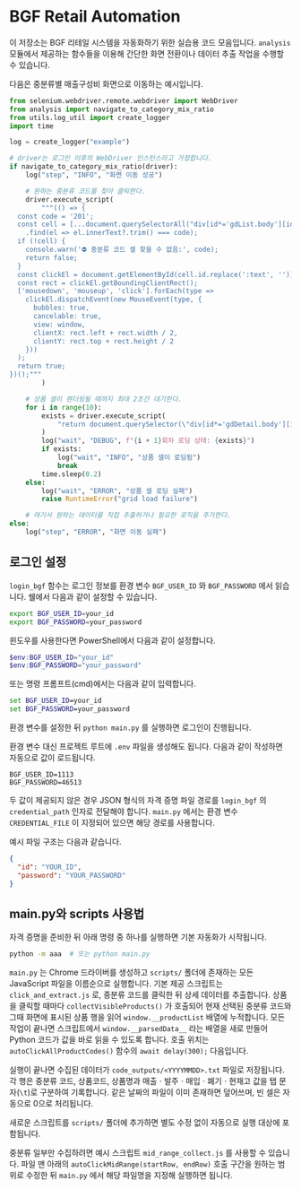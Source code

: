 # BGF Retail Automation

이 저장소는 BGF 리테일 시스템을 자동화하기 위한 실습용 코드 모음입니다. `analysis` 모듈에서 제공하는 함수들을 이용해 간단한 화면 전환이나 데이터 추출 작업을 수행할 수 있습니다.

다음은 중분류별 매출구성비 화면으로 이동하는 예시입니다.

```python
from selenium.webdriver.remote.webdriver import WebDriver
from analysis import navigate_to_category_mix_ratio
from utils.log_util import create_logger
import time

log = create_logger("example")

# driver는 로그인 이후의 WebDriver 인스턴스라고 가정합니다.
if navigate_to_category_mix_ratio(driver):
    log("step", "INFO", "화면 이동 성공")

    # 원하는 중분류 코드를 찾아 클릭한다.
    driver.execute_script(
        """(() => {
  const code = '201';
  const cell = [...document.querySelectorAll("div[id*='gdList.body'][id*='cell_'][id$='_0:text']")]
    .find(el => el.innerText?.trim() === code);
  if (!cell) {
    console.warn('⛔ 중분류 코드 셀 찾을 수 없음:', code);
    return false;
  }
  const clickEl = document.getElementById(cell.id.replace(':text', ''));
  const rect = clickEl.getBoundingClientRect();
  ['mousedown', 'mouseup', 'click'].forEach(type =>
    clickEl.dispatchEvent(new MouseEvent(type, {
      bubbles: true,
      cancelable: true,
      view: window,
      clientX: rect.left + rect.width / 2,
      clientY: rect.top + rect.height / 2
    }))
  );
  return true;
})();"""
        )

    # 상품 셀이 렌더링될 때까지 최대 2초간 대기한다.
    for i in range(10):
        exists = driver.execute_script(
            "return document.querySelector(\"div[id*='gdDetail.body'][id*='cell_0_0'][id$=':text']\") !== null;"
        )
        log("wait", "DEBUG", f"{i + 1}회차 로딩 상태: {exists}")
        if exists:
            log("wait", "INFO", "상품 셀이 로딩됨")
            break
        time.sleep(0.2)
    else:
        log("wait", "ERROR", "상품 셀 로딩 실패")
        raise RuntimeError("grid load failure")

    # 여기서 원하는 데이터를 직접 추출하거나 필요한 로직을 추가한다.
else:
    log("step", "ERROR", "화면 이동 실패")
```

## 로그인 설정

`login_bgf` 함수는 로그인 정보를 환경 변수 `BGF_USER_ID` 와 `BGF_PASSWORD` 에서
읽습니다. 쉘에서 다음과 같이 설정할 수 있습니다.

```bash
export BGF_USER_ID=your_id
export BGF_PASSWORD=your_password
```

윈도우를 사용한다면 PowerShell에서 다음과 같이 설정합니다.

```powershell
$env:BGF_USER_ID="your_id"
$env:BGF_PASSWORD="your_password"
```

또는 명령 프롬프트(cmd)에서는 다음과 같이 입력합니다.

```cmd
set BGF_USER_ID=your_id
set BGF_PASSWORD=your_password
```

환경 변수를 설정한 뒤 `python main.py` 를 실행하면 로그인이 진행됩니다.

환경 변수 대신 프로젝트 루트에 `.env` 파일을 생성해도 됩니다. 다음과 같이
작성하면 자동으로 값이 로드됩니다.

```env
BGF_USER_ID=1113
BGF_PASSWORD=46513
```

두 값이 제공되지 않은 경우 JSON 형식의 자격 증명 파일 경로를 `login_bgf` 의
`credential_path` 인자로 전달해야 합니다. `main.py` 에서는 환경 변수
`CREDENTIAL_FILE` 이 지정되어 있으면 해당 경로를 사용합니다.

예시 파일 구조는 다음과 같습니다.

```json
{
  "id": "YOUR_ID",
  "password": "YOUR_PASSWORD"
}
```

## main.py와 scripts 사용법

자격 증명을 준비한 뒤 아래 명령 중 하나를 실행하면 기본 자동화가 시작됩니다.

```bash
python -m aaa  # 또는 python main.py
```

`main.py` 는 Chrome 드라이버를 생성하고 `scripts/` 폴더에 존재하는 모든
JavaScript 파일을 이름순으로 실행합니다. 기본 제공 스크립트는
`click_and_extract.js` 로,
중분류 코드를 클릭한 뒤 상세 데이터를 추출합니다. 상품을 클릭할 때마다
`collectVisibleProducts()` 가 호출되어 현재 선택된 중분류 코드와 그때 화면에
표시된 상품 행을 읽어 `window.__productList` 배열에 누적합니다. 모든 작업이 끝나면
스크립트에서 `window.__parsedData__` 라는 배열을 새로 만들어 Python 코드가 값을 바로
읽을 수 있도록 합니다. 호출 위치는 `autoClickAllProductCodes()` 함수의
`await delay(300);` 다음입니다.

실행이 끝나면 수집된 데이터가 `code_outputs/<YYYYMMDD>.txt` 파일로 저장됩니다.
각 행은 중분류 코드, 상품코드, 상품명과 매출ㆍ발주ㆍ매입ㆍ폐기ㆍ현재고 값을 탭 문자(`\t`)로 구분하여 기록합니다.
같은 날짜의 파일이 이미 존재하면 덮어쓰며, 빈 셀은 자동으로 0으로 처리됩니다.

새로운 스크립트를 `scripts/` 폴더에 추가하면 별도 수정 없이 자동으로 실행 대상에
포함됩니다.

중분류 일부만 수집하려면 예시 스크립트 `mid_range_collect.js` 를 사용할 수 있습니다.
파일 맨 아래의 `autoClickMidRange(startRow, endRow)` 호출 구간을 원하는 범위로
수정한 뒤 `main.py` 에서 해당 파일명을 지정해 실행하면 됩니다.
